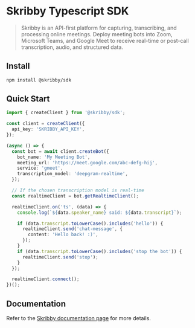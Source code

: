 # Skribby Typescript SDK

> Skribby is an API-first platform for capturing, transcribing, and processing online meetings. Deploy meeting bots into Zoom, Microsoft Teams, and Google Meet to receive real-time or post-call transcription, audio, and structured data.

## Install

```bash
npm install @skribby/sdk
```

## Quick Start

```ts
import { createClient } from '@skribby/sdk';

const client = createClient({
  api_key: 'SKRIBBY_API_KEY',
});

(async () => {
  const bot = await client.createBot({
    bot_name: 'My Meeting Bot',
    meeting_url: 'https://meet.google.com/abc-defg-hij',
    service: 'gmeet',
    transcription_model: 'deepgram-realtime',
  });

  // If the chosen transcription model is real-time
  const realtimeClient = bot.getRealtimeClient();

  realtimeClient.on('ts', (data) => {
    console.log(`${data.speaker_name} said: ${data.transcript}`);

    if (data.transcript.toLowerCase().includes('hello')) {
      realtimeClient.send('chat-message', {
        content: 'Hello back! :)',
      });
    }
    if (data.transcript.toLowerCase().includes('stop the bot')) {
      realtimeClient.send('stop');
    }
  });

  realtimeClient.connect();
})();
```

## Documentation

Refer to the [Skribby documentation page](https://docs.skribby.io/) for more details.
